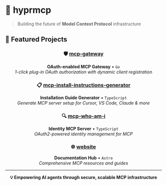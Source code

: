# 🚀 hyprmcp

> Building the future of **Model Context Protocol** infrastructure

## 🌟 Featured Projects

<div align="center">

### 🛡️ [mcp-gateway](https://github.com/hyprmcp/mcp-gateway)
**OAuth-enabled MCP Gateway** • `Go`  
*1-click plug-in OAuth authorization with dynamic client registration*

### 📋 [mcp-install-instructions-generator](https://github.com/hyprmcp/mcp-install-instructions-generator) 
**Installation Guide Generator** • `TypeScript`  
*Generate MCP server setup for Cursor, VS Code, Claude & more*

### 🔍 [mcp-who-am-i](https://github.com/hyprmcp/mcp-who-am-i)
**Identity MCP Server** • `TypeScript`  
*OAuth2-powered identity management for MCP*

### 🌐 [website](https://hyprmcp.com)
**Documentation Hub** • `Astro`  
*Comprehensive MCP resources and guides*

</div>

---

<div align="center">

**💡 Empowering AI agents through secure, scalable MCP infrastructure**

</div>